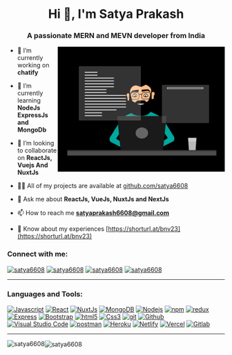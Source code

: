 <h1 align="center">Hi 👋, I'm Satya Prakash</h1>
<h3 align="center">A passionate MERN and MEVN developer from India</h3>

<img src="./thoughtworks.gif" height=290px align="right" />

- 🔭 I’m currently working on **chatify**

- 🌱 I’m currently learning **NodeJs ExpressJs and MongoDb**

- 👯 I’m looking to collaborate on **ReactJs, Vuejs And NuxtJs**

- 👨‍💻 All of my projects are available at [github.com/satya6608](github)

- 💬 Ask me about **ReactJs, VueJs, NuxtJs and NextJs**

- 📫 How to reach me **satyaprakash6608@gmail.com**

- 📄 Know about my experiences [https://shorturl.at/bnv23](https://shorturl.at/bnv23)
<h3 align="left">Connect with me:</h3>
<p align="left">
<a href="https://codepen.io/satya6608" target="blank"><img align="center" src="https://raw.githubusercontent.com/rahuldkjain/github-profile-readme-generator/master/src/images/icons/Social/codepen.svg" alt="satya6608" width="60" /></a>
<a href="https://twitter.com/satya6608" target="blank"><img align="center" src="https://raw.githubusercontent.com/rahuldkjain/github-profile-readme-generator/master/src/images/icons/Social/twitter.svg" alt="satya6608" width="60" /></a>
<a href="https://linkedin.com/in/satya6608" target="blank"><img align="center" src="https://raw.githubusercontent.com/rahuldkjain/github-profile-readme-generator/master/src/images/icons/Social/linked-in-alt.svg" alt="satya6608" width="60" /></a>
<a href="https://www.leetcode.com/satya6608" target="blank"><img align="center" src="https://raw.githubusercontent.com/rahuldkjain/github-profile-readme-generator/master/src/images/icons/Social/leet-code.svg" alt="satya6608" width="60" /></a>
</p>
<hr>
<h3 align="left">Languages and Tools:</h3>
<p align="left">
<a href="https://javascript.info/" target="blank"><img alt="Javascript" src="https://img.shields.io/badge/JavaScript-323330?style=for-the-badge&logo=javascript&logoColor=F7DF1E"  height="25px"/></a>
<a href="https://react.dev/" target="blank"><img alt="React" src="https://img.shields.io/badge/React-20232A?style=for-the-badge&logo=react&logoColor=61DAFB" height="25px"/></a>
<a href="https://nuxt.com/" target="blank"><img alt="NuxtJs" src="https://img.shields.io/badge/-NuxtJs-green?style=flat-square&logo=nuxtjs" height="25px"/></a>
<a href="https://mongodb.com" target="blank"><img alt="MongoDB" src="https://img.shields.io/badge/-MongoDB-13aa52?style=flat-square&logo=mongodb&logoColor=white"  height="25px"/></a>
<a href="https://nodejs.org" target="blank"><img alt="Nodejs" src="https://img.shields.io/badge/-Nodejs-43853d?style=flat-square&logo=Node.js&logoColor=white"  height="25px"/></a>
<a href="https://npmjs.com" target="blank"><img alt="npm" src="https://img.shields.io/badge/NPM-%23000000.svg?style=for-the-badge&logo=npm&logoColor=white" height="25px"/></a>
<a href="https://redux.js.org/" target="blank"><img alt="redux" src="https://img.shields.io/badge/-Redux-764ABC?style=flat-square&logo=redux&logoColor=white" height="25px"/></a>
 <a href="https://expressjs.com/" target="blank"><img alt="Express" src="https://img.shields.io/badge/express.js-%23404d59.svg?style=for-the-badge&logo=express&logoColor=%2361DAFB" height="25px"/></a>
<a href="https://getbootstrap.com" target="blank"><img alt="Bootstrap" src="https://img.shields.io/badge/Bootstrap-563D7C?style=for-the-badge&logo=bootstrap&logoColor=white" height="25px"/></a>
<a href="https://html.com/document/" target="blank"><img alt="html5" src="https://img.shields.io/badge/HTML5-E34F26?style=for-the-badge&logo=html5&logoColor=white" height="25px"/></a>
<a href="https://devdocs.io/css/" target="blank"><img alt="Css3" src="https://img.shields.io/badge/CSS3-1572B6?style=for-the-badge&logo=css3&logoColor=white" height="25px"/></a>
<a href="https://git-scm.com/doc" target="blank"><img alt="git" src="https://img.shields.io/badge/-Git-F05032?style=flat-square&logo=git&logoColor=white" height="25px"/></a>
 <a href="https://github.com" target="blank"><img alt="Github" src="https://img.shields.io/badge/-GitHub-black?style=flat-square&logo=github" height="25px"/></a>
 <a href="https://code.visualstudio.com/" target="blank"><img alt="Visual Studio Code" src="https://img.shields.io/badge/-Visual%20Studio%20Code-05122A?style=flat&logo=visual-studio-code&logoColor=007ACC" height="25px"/></a>
 <a href="https://www.postman.com/" target="blank"><img alt="postman" src="https://img.shields.io/badge/-Postman-00C7B7?style=flat-square&logo=postman&logoColor=white" height="25px"/></a>
 <a href="https://www.heroku.com/" target="blank"><img alt="Heroku" src="https://img.shields.io/badge/-Heroku-430098?style=flat-square&logo=heroku&logoColor=white" height="25px"/></a>
  <a href="https://www.netlify.com/" target="blank"><img alt="Netlify" src="https://img.shields.io/badge/-Netlify-black?style=flat-square&logo=netlify" height="25px"/></a>
<a href="https://vercel.com/" target="blank"><img alt="Vercel" src="https://img.shields.io/badge/-Vercel-black?style=flat-square&logo=vercel" height="25px"/></a>
<a href="https://about.gitlab.com/" target="blank"><img alt="Gitlab" src="https://img.shields.io/badge/-Gitlab-black?style=flat-square&logo=gitlab" height="25px"/></a>
</p>
<hr>

<p><img align="left" src="https://github-readme-stats.vercel.app/api?username=Satya6608&theme=monokai&show_icons=true&hide_border=true&layout=compact" alt="satya6608" /></p>
<p><img align="center" src="https://github-readme-streak-stats.herokuapp.com/?user=Satya6608&theme=monokai&show_icons=true&hide_border=true&layout=compact" alt="satya6608" /></p>

